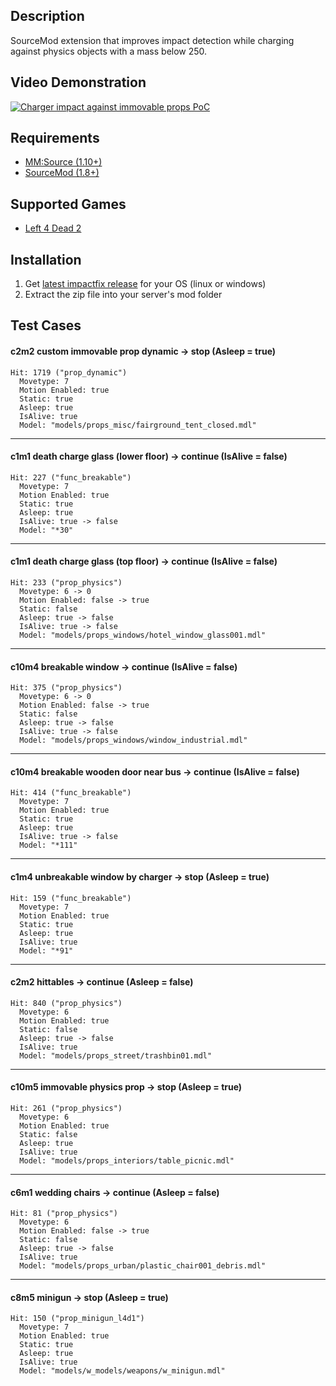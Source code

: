 Description
------
SourceMod extension that improves impact detection while charging against physics objects with a mass below 250.

Video Demonstration
------
[![Charger impact against immovable props PoC](http://img.youtube.com/vi/TJ6Twi9qg68/default.jpg)](https://www.youtube.com/watch?v=TJ6Twi9qg68 "Charger impact against immovable props PoC")

Requirements
------
- [MM:Source (1.10+)](https://www.sourcemm.net/)
- [SourceMod (1.8+)](https://www.sourcemod.net/)

Supported Games
------
- [Left 4 Dead 2](https://store.steampowered.com/app/550/Left_4_Dead_2/)

Installation
------
1. Get [latest impactfix release](https://github.com/shqke/impactfix/actions) for your OS (linux or windows)
2. Extract the zip file into your server's mod folder

Test Cases
------
#### c2m2 custom immovable prop dynamic -> stop (Asleep = true)
```
Hit: 1719 ("prop_dynamic")
  Movetype: 7
  Motion Enabled: true
  Static: true
  Asleep: true
  IsAlive: true
  Model: "models/props_misc/fairground_tent_closed.mdl"
```
---
#### c1m1 death charge glass (lower floor) -> continue (IsAlive = false)
```
Hit: 227 ("func_breakable")
  Movetype: 7
  Motion Enabled: true
  Static: true
  Asleep: true
  IsAlive: true -> false
  Model: "*30"
```
------
#### c1m1 death charge glass (top floor) -> continue (IsAlive = false)
```
Hit: 233 ("prop_physics")
  Movetype: 6 -> 0
  Motion Enabled: false -> true
  Static: false
  Asleep: true -> false
  IsAlive: true -> false
  Model: "models/props_windows/hotel_window_glass001.mdl"
```
------
#### c10m4 breakable window -> continue (IsAlive = false)
```
Hit: 375 ("prop_physics")
  Movetype: 6 -> 0
  Motion Enabled: false -> true
  Static: false
  Asleep: true -> false
  IsAlive: true -> false
  Model: "models/props_windows/window_industrial.mdl"
```
------
#### c10m4 breakable wooden door near bus -> continue (IsAlive = false)
```
Hit: 414 ("func_breakable")
  Movetype: 7
  Motion Enabled: true
  Static: true
  Asleep: true
  IsAlive: true -> false
  Model: "*111"
```
------
#### c1m4 unbreakable window by charger -> stop (Asleep = true)
```
Hit: 159 ("func_breakable")
  Movetype: 7
  Motion Enabled: true
  Static: true
  Asleep: true
  IsAlive: true
  Model: "*91"
```
------
#### c2m2 hittables -> continue (Asleep = false)
```
Hit: 840 ("prop_physics")
  Movetype: 6
  Motion Enabled: true
  Static: false
  Asleep: true -> false
  IsAlive: true
  Model: "models/props_street/trashbin01.mdl"
```
------
#### c10m5 immovable physics prop -> stop (Asleep = true)
```
Hit: 261 ("prop_physics")
  Movetype: 6
  Motion Enabled: true
  Static: false
  Asleep: true
  IsAlive: true
  Model: "models/props_interiors/table_picnic.mdl"
```
------
#### c6m1 wedding chairs -> continue (Asleep = false)
```
Hit: 81 ("prop_physics")
  Movetype: 6
  Motion Enabled: false -> true
  Static: false
  Asleep: true -> false
  IsAlive: true
  Model: "models/props_urban/plastic_chair001_debris.mdl"
```
------
#### c8m5 minigun -> stop (Asleep = true)
```
Hit: 150 ("prop_minigun_l4d1")
  Movetype: 7
  Motion Enabled: true
  Static: true
  Asleep: true
  IsAlive: true
  Model: "models/w_models/weapons/w_minigun.mdl"
```
